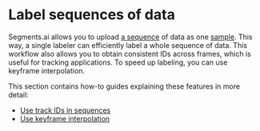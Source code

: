 # Label sequences of data

Segments.ai allows you to upload [a sequence](../../background/sequences.md) of data as one [sample](../../background/main-concepts.md#sample). This way, a single labeler can efficiently label a whole sequence of data. This workflow also allows you to obtain consistent IDs across frames, which is useful for tracking applications. To speed up labeling, you can use keyframe interpolation.

This section contains how-to guides explaining these features in more detail:

* [Use track IDs in sequences](use-track-ids-in-sequences.md)
* [Use keyframe interpolation](use-keyframe-interpolation.md)
